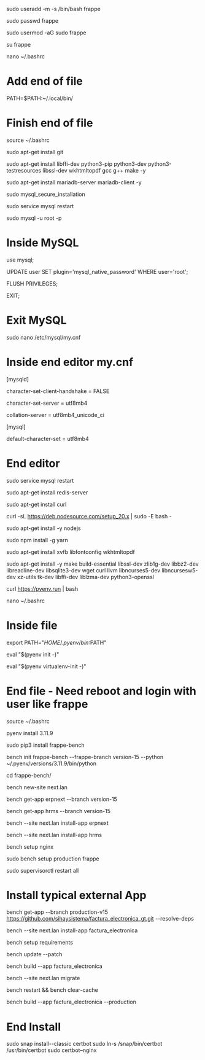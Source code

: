 sudo useradd -m -s /bin/bash frappe

sudo passwd frappe

sudo usermod -aG sudo frappe

su frappe

nano ~/.bashrc

# Add end of file

PATH=$PATH:~/.local/bin/

# Finish end of file

source ~/.bashrc

sudo apt-get install git

sudo apt-get install libffi-dev python3-pip python3-dev python3-testresources libssl-dev wkhtmltopdf gcc g++ make -y

sudo apt-get install mariadb-server mariadb-client -y

sudo mysql_secure_installation

sudo service mysql restart

sudo mysql -u root -p

# Inside MySQL

use mysql;

UPDATE user SET plugin='mysql_native_password' WHERE user='root';

FLUSH PRIVILEGES;

EXIT;

# Exit MySQL

sudo nano /etc/mysql/my.cnf

# Inside end editor my.cnf

[mysqld]

character-set-client-handshake = FALSE

character-set-server = utf8mb4

collation-server = utf8mb4_unicode_ci

[mysql]

default-character-set = utf8mb4

# End editor

sudo service mysql restart

sudo apt-get install redis-server

sudo apt-get install curl

curl -sL https://deb.nodesource.com/setup_20.x | sudo -E bash -

sudo apt-get install -y nodejs

sudo npm install -g yarn

sudo apt-get install xvfb libfontconfig wkhtmltopdf

sudo apt-get install -y make build-essential libssl-dev zlib1g-dev libbz2-dev libreadline-dev libsqlite3-dev wget curl llvm libncurses5-dev libncursesw5-dev xz-utils tk-dev libffi-dev liblzma-dev python3-openssl

curl https://pyenv.run | bash

nano ~/.bashrc

# Inside file

export PATH="$HOME/.pyenv/bin:$PATH"

eval "$(pyenv init -)"

eval "$(pyenv virtualenv-init -)"

# End file - Need reboot and login with user like frappe

source ~/.bashrc

pyenv install 3.11.9

sudo pip3 install frappe-bench

bench init frappe-bench --frappe-branch version-15 --python ~/.pyenv/versions/3.11.9/bin/python

cd frappe-bench/

bench new-site next.lan

bench get-app erpnext --branch version-15

bench get-app hrms --branch version-15

bench --site next.lan install-app erpnext

bench --site next.lan install-app hrms

bench setup nginx

sudo bench setup production frappe

sudo supervisorctl restart all

# Install typical external App

bench get-app --branch production-v15 https://github.com/sihaysistema/factura_electronica_gt.git --resolve-deps

bench --site next.lan install-app factura_electronica

bench setup requirements

bench update --patch

bench build --app factura_electronica

bench --site next.lan migrate

bench restart && bench clear-cache

bench build --app factura_electronica --production

# End Install



sudo snap install--classic certbot
sudo ln-s /snap/bin/certbot /usr/bin/certbot
sudo certbot–nginx
